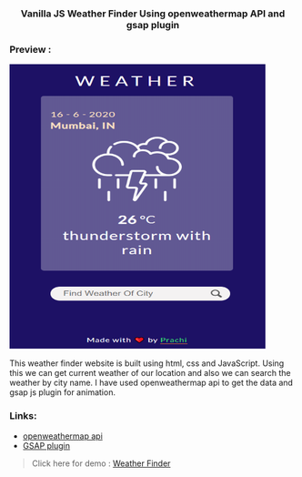 <div align="center">

<h3>Vanilla JS Weather Finder Using openweathermap API and gsap plugin </h3>

</div>

### Preview :

<img src="Weather.PNG" width='450' height='500'>

<p>This weather finder website is built using html, css and JavaScript. Using this we can get current weather of our location and also we can search the weather by city name. I have used openweathermap api to get the data and gsap js plugin for animation. </p>

### Links:
- [openweathermap api](https://openweathermap.org/api)
- [GSAP plugin](https://greensock.com/gsap/)

> Click here for demo : [Weather Finder](https://pm0824.github.io/JavaScript-Weather-Finder/)





















